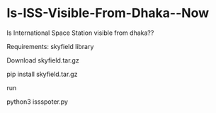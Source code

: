# Is-ISS-Visible-From-Dhaka--Now

Is International Space Station visible from dhaka??

Requirements:
skyfield library

Download skyfield.tar.gz

pip install skyfield.tar.gz

run

python3 issspoter.py
